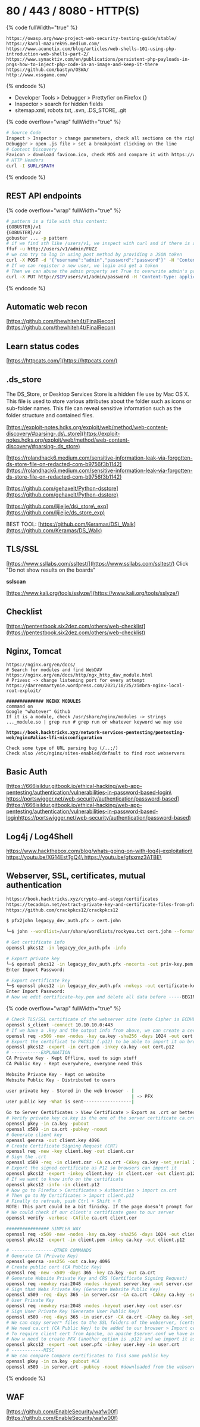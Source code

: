 # 80 / 443 / 8080 - HTTP(S)

{% code fullWidth="true" %}
```
https://owasp.org/www-project-web-security-testing-guide/stable/
https://karol-mazurek95.medium.com/
https://www.acunetix.com/blog/articles/web-shells-101-using-php-introduction-web-shells-part-2/
https://www.synacktiv.com/en/publications/persistent-php-payloads-in-pngs-how-to-inject-php-code-in-an-image-and-keep-it-there
https://github.com/bastyn/OSWA/
http://www.xssgame.com/
```
{% endcode %}

* Developer Tools > Debugger > Prettyfier on Firefox {}
* Inspector > search for hidden fields
* sitemap.xml, robots.txt, .svn, .DS\_STORE, .git

{% code overflow="wrap" fullWidth="true" %}
```bash
# Source Code 
Inspect > Inspector > change parameters, check all sections on the right to modify sth
Debugger > open .js file > set a breakpoint clicking on the line
# Content Discovery
Favicon > download favicon.ico, check MD5 and compare it with https://wiki.owasp.org/index.php/OWASP_favicon_database to get the framework which migth be in use.
# HTTP Headers
curl -I $URL/$PATH
```
{% endcode %}

## REST API endpoints

{% code overflow="wrap" fullWidth="true" %}
```sh
# pattern is a file with this content:
{GOBUSTER}/v1 
{GOBUSTER}/v2
gobuster ... -p pattern
# if we find sth like /users/v1, we inspect with curl and if there is a user like admin for example, we fuzz again
ffuf -u http://users/v1/admin/FUZZ
# we can try to log in using post method by providing a JSON token
curl -X POST -d '{"username":"admin","password":"password"}' -H 'Content-Type: application/json' http:$IP/users/v1/login
# If we can register a new user, we login and get a token
# Then we can abuse the admin property set True to overwrite admin's password:
curl -X PUT http://$IP/users/v1/admin/password -H 'Content-Type: application/json' -H 'Authorization: OAuth $JWT_TOKEN' -d '{"password":"pwn3d"}'
```
{% endcode %}

## Automatic web recon

[https://github.com/thewhiteh4t/FinalRecon](https://github.com/thewhiteh4t/FinalRecon)

## Learn status codes

[https://httpcats.com/](https://httpcats.com/)

## .ds\_store

The DS\_Store, or Desktop Services Store is a hidden ﬁle use by Mac OS X. This ﬁle is used to store various attributes about the folder such as icons or sub-folder names. This ﬁle can reveal sensitive information such as the folder structure and contained ﬁles.

[https://exploit-notes.hdks.org/exploit/web/method/web-content-discovery/#parsing-.ds\_store](https://exploit-notes.hdks.org/exploit/web/method/web-content-discovery/#parsing-.ds_store)

[https://rolandhack6.medium.com/sensitive-information-leak-via-forgotten-ds-store-file-on-redacted-com-b9756f3b1142](https://rolandhack6.medium.com/sensitive-information-leak-via-forgotten-ds-store-file-on-redacted-com-b9756f3b1142)

[https://github.com/gehaxelt/Python-dsstore](https://github.com/gehaxelt/Python-dsstore)

[https://github.com/lijiejie/ds\_store\_exp](https://github.com/lijiejie/ds_store_exp)

BEST TOOL: [https://github.com/Keramas/DS\_Walk](https://github.com/Keramas/DS_Walk)

## TLS/SSL

[https://www.ssllabs.com/ssltest/](https://www.ssllabs.com/ssltest/) Click "Do not show results on the boards"

**sslscan**

[https://www.kali.org/tools/sslyze/](https://www.kali.org/tools/sslyze/)

## Checklist

[https://pentestbook.six2dez.com/others/web-checklist](https://pentestbook.six2dez.com/others/web-checklist)

## Nginx, Tomcat

<pre class="language-bash" data-overflow="wrap" data-full-width="true"><code class="lang-bash">https://nginx.org/en/docs/
# Search for modules and find WebDAV 
https://nginx.org/en/docs/http/ngx_http_dav_module.html
# Privesc -> change listening port for every attempt 
https://darrenmartynie.wordpress.com/2021/10/25/zimbra-nginx-local-root-exploit/
<strong>
</strong><strong>############## NGINX MODULES
</strong>command on
Google "whatever" Github
If it is a module, check /usr/share/nginx/modules -> strings ..._module.so | grep run # grep run or whatever keyword we may use
<strong>
</strong><strong>https://book.hacktricks.xyz/network-services-pentesting/pentesting-web/nginx#alias-lfi-misconfiguration
</strong>
Check some type of URL parsing bug (/..;/)
Check also /etc/nginx/sites-enabled/default to find root webservers
</code></pre>

## Basic Auth

[https://666isildur.gitbook.io/ethical-hacking/web-app-pentesting/authentication/vulnerabilities-in-password-based-login\
https://portswigger.net/web-security/authentication/password-based](https://666isildur.gitbook.io/ethical-hacking/web-app-pentesting/authentication/vulnerabilities-in-password-based-loginhttps://portswigger.net/web-security/authentication/password-based)

## Log4j / Log4Shell

[https://www.hackthebox.com/blog/whats-going-on-with-log4j-exploitation\
https://youtu.be/XG14EstTgQ4\
https://youtu.be/gfsxmz3ATBE\
](https://www.hackthebox.com/blog/whats-going-on-with-log4j-exploitationhttps://youtu.be/XG14EstTgQ4https:/youtu.be/gfsxmz3ATBE)

## Webserver, SSL, certificates, mutual authentication

```bash
https://book.hacktricks.xyz/crypto-and-stego/certificates
https://tecadmin.net/extract-private-key-and-certificate-files-from-pfx-file/
https://github.com/crackpkcs12/crackpkcs12

$ pfx2john legacyy_dev_auth.pfx > cert.john

└─$ john --wordlist=/usr/share/wordlists/rockyou.txt cert.john --format=pfx

# Get certificate info
openssl pkcs12 -in legacyy_dev_auth.pfx -info

# Export private key
└─$ openssl pkcs12 -in legacyy_dev_auth.pfx -nocerts -out priv-key.pem -nodes          
Enter Import Password:

# Export certificate key
└─$ openssl pkcs12 -in legacyy_dev_auth.pfx -nokeys -out certificate-key.pem                                                                                                     1 ⨯
Enter Import Password:
# Now we edit certificate-key.pem and delete all data before -----BEGIN CERTIFICATE
```

{% code overflow="wrap" fullWidth="true" %}
```bash
# Check TLS/SSL certificate of the webserver site (note Cipher is ECDHE-RSA-AES128-GCM-SHA256 to know if it is sha256)
openssl s_client -connect 10.10.10.0:443
# If we have a .key and the output info from above, we can create a certificate
openssl req -x509 -new -nodes -key ca.key -sha256 -days 1024 -out cert.pem
# Export the certificat to PKCS12 (.p12) to be able to import it on browsers
openssl pkcs12 -export -in cert.pem -inkey ca.key -out cert.p12 
# -----------EXPLANATION
CA Private Key - Kept Offline, used to sign stuff
CA Public Key - Kept everywhere, everyone need this

Website Private Key - Kept on website
Website Public Key - Distributed to users

user private key - Stored in the web browser - |
											   | -> PFX
user public key -What is sent------------------| 

Go to Server Certificates > View Certificate > Export as .crt or better, use openssl s_client $IP:443
# Verify private key ca.key is the one of the server certificate ca.crt
openssl pkey -in ca.key -pubout
openssl x509 -in ca.crt -pubkey -noout
# Generate client key
openssl genrsa -out client.key 4096   
# Create Certificate Signing Request (CRT)
openssl req -new -key client.key -out client.csr
# Sign the .crt
openssl x509 -req -in client.csr -CA ca.crt -CAkey ca.key -set_serial 22 -extensions client -days 1000 -outform PEM -out client.cer
# Export the signed certificate as P12 so browsers can import it
openssl pkcs12 -export -inkey client.key -in client.cer -out client.p12
# If we want to know info on the certificate
openssl pkcs12 -info -in client.p12
# Now go to Firefox > Certificates > Authorities > import ca.crt
# Then go to My Certificates > import client.p12
# Finally to refresh, push Ctrl + Shift + R
NOTE: This part could be a bit finicky. If the page doesn’t prompt for the certificate on reload, try things like restarting the browser, clearing the cache, and untrusting the site (clicking on the padlock, then “connection not secure”, and then “Remove Exception”)
# We could check if our client's certificate goes to our server
openssl verify -verbose -CAfile ca.crt client.cer

################ SIMPLER WAY
openssl req -x509 -new -nodes -key ca.key -sha256 -days 1024 -out client.pem
openssl pkcs12 -export -in client.pem -inkey ca.key -out client.p12

# ----------------OTHER COMMANDS
# Generate CA (Private Key)
openssl genrsa -aes256 -out ca.key 4096
# Create public cert (CA Public Key)
openssl req -new -x509 -days 365 -key ca.key -out ca.crt
# Generate Website Private Key and CRS (Certificate Signing Request)
openssl req -newkey rsa:2048 -nodes -keyout server.key -out server.csr
# Sign that Webs Private Key (Generate Website Public Key)
openssl x509 -req -days 365 -in server.csr -CA ca.crt -CAkey ca.key -set_serial 01 -out server.crt
# User Private Key
openssl req -newkey rsa:2048 -nodes -keyout user.key -out user.csr
# Sign User Private Key (Generate User Public Key)
openssl x509 -req -days 365 -in user.csr -CA ca.crt -CAkey ca.key -set_serial 02 -out user.crt
# We can copy server* files to the SSL folders of the webserver, (certs/ and private/
# We need ca.crt (CA Public Key) to be added to our browser > Import cert > Authorities > Trust this CA
# To require client cert from Apache, on apache $server.conf we have an option SSLVerifyClient Required
# Now w need to create PFX (another option is .p12) and we import it as Your Certificates
openssl pkcs12 -export -out user.pfx -inkey user.key -in user.crt
# ------------MISC
# We can compare Compare certificates to find same public key
openssl pkey -in ca.key -pubout #CA
openssl x509 -in server.crt -pubkey -noout #downloaded from the webserver w/ Firefox/Chrome
```
{% endcode %}

## WAF

[https://github.com/EnableSecurity/wafw00f](https://github.com/EnableSecurity/wafw00f)
